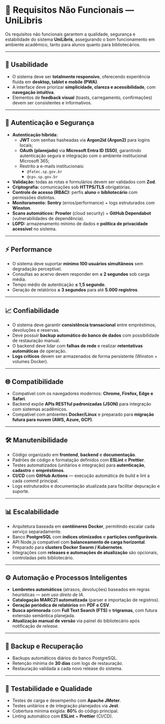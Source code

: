 # 📐 Requisitos Não Funcionais — UniLibris

Os requisitos não funcionais garantem a qualidade, segurança e estabilidade do sistema **UniLibris**, assegurando o bom funcionamento em ambiente acadêmico, tanto para alunos quanto para bibliotecários.

---

## 🎨 Usabilidade

- O sistema deve ser **totalmente responsivo**, oferecendo experiência fluida em **desktop, tablet e mobile (PWA)**.  
- A interface deve priorizar **simplicidade, clareza e acessibilidade**, com **navegação intuitiva**.  
- Elementos de **feedback visual** (toasts, carregamento, confirmações) devem ser consistentes e informativos.

---

## 🔐 Autenticação e Segurança

- **Autenticação híbrida:**
  - **JWT** com senhas hasheadas via **Argon2id (Argon2)** para logins locais;
  - **OAuth (planejado)** via **Microsoft Entra ID (SSO)**, garantindo autenticação segura e integração com o ambiente institucional Microsoft 365;
  - Restrito a e-mails institucionais:
    - `@fatec.sp.gov.br`
    - `@cps.sp.gov.br`
- **Validação:** todas as rotas e formulários devem ser validados com **Zod**.  
- **Criptografia:** comunicações sob **HTTPS/TLS** obrigatórias.  
- **Controle de acesso (RBAC):** perfis **aluno** e **bibliotecário** com permissões distintas.  
- **Monitoramento:** **Sentry** (erros/performance) + logs estruturados com **Winston**.  
- **Scans automáticos:** **Prowler** (cloud security) + **GitHub Dependabot** (vulnerabilidades de dependência).  
- **LGPD:** armazenamento mínimo de dados e **política de privacidade acessível** no sistema.

---

## ⚡ Performance

- O sistema deve suportar **mínimo 100 usuários simultâneos** sem degradação perceptível.  
- Consultas ao acervo devem responder em **≤ 2 segundos** sob carga média.  
- Tempo médio de autenticação **≤ 1,5 segundo**.  
- Geração de relatórios **≤ 3 segundos** para até **5.000 registros**.  

---

## 📈 Confiabilidade

- O sistema deve garantir **consistência transacional** entre empréstimos, devoluções e reservas.  
- Deve possuir **backup automático do banco de dados** com possibilidade de restauração manual.  
- O backend deve lidar com **falhas de rede** e realizar **retentativas automáticas** de operação.  
- **Logs críticos** devem ser armazenados de forma persistente (Winston + volumes Docker).  

---

## 🌐 Compatibilidade

- Compatível com os navegadores modernos: **Chrome, Firefox, Edge e Safari**.  
- Backend expõe **APIs RESTful padronizadas (JSON)** para integração com sistemas acadêmicos.  
- Compatível com ambientes **Docker/Linux** e preparado para **migração futura para nuvem (AWS, Azure, GCP)**.  

---

## 🛠️ Manutenibilidade

- Código organizado em **frontend**, **backend** e **documentação**.  
- Padrões de código e formatação definidos com **ESLint** e **Prettier**.  
- Testes automatizados (unitários e integração) para **autenticação**, **cadastro** e **empréstimos**.  
- **CI/CD** com **GitHub Actions** — execução automática de build e lint a cada *commit* principal.  
- Logs estruturados e documentação atualizada para facilitar depuração e suporte.  

---

## 📊 Escalabilidade

- Arquitetura baseada em **contêineres Docker**, permitindo escalar cada serviço separadamente.  
- Banco **PostgreSQL** com **índices otimizados** e **partições configuráveis**.  
- API Node.js compatível com **balanceamento de carga horizontal**.  
- Preparado para **clusters Docker Swarm / Kubernetes**.  
- Integrações com **releases e automações de atualização** são opcionais, controladas pelo bibliotecário.  

---

## ⚙️ Automação e Processos Inteligentes

- **Lembretes automáticos** (atrasos, devoluções) baseados em regras heurísticas — *sem uso direto de IA*.  
- **Catalogação MARC21 automatizada** (parser e importação de registros).  
- **Geração periódica de relatórios** em **PDF e CSV**.  
- **Busca aprimorada** com **Full Text Search (FTS)** e **trigramas**, com futura extensão semântica planejada.  
- **Atualização manual de versão** via painel do bibliotecário após notificação de *release*.  

---

## 💾 Backup e Recuperação

- Backups automáticos diários do banco PostgreSQL.
- Retenção mínima de **30 dias** com logs de restauração.
- Restauração validada a cada novo release do sistema.

---

## 🧪 Testabilidade e Qualidade

- Testes de carga e desempenho com **Apache JMeter**.
- Testes unitários e de integração planejados via **Jest**.
- Cobertura mínima exigida: **80%** do código principal.
- Linting automático com **ESLint** + **Prettier** (CI/CD).
